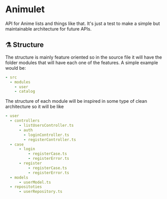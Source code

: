 # Animulet

API for Anime lists and things like that. It's just a test to make a simple but maintainable architecture for future APIs.

## :alembic: Structure
The structure is mainly feature oriented so in the source file it will have the folder modules that will have each one of the features. A simple example would be:

```yaml
- src
  - modules
    - user
    - catalog
```

The structure of each module will be inspired in some type of clean architecture so it will be like
```yaml
- user
  - controllers
      - listUsersController.ts
      - auth
        - loginController.ts
        - registerController.ts
  - case
      - login
          - registerCase.ts
          - registerError.ts
      - register
          - registerCase.ts
          - registerError.ts
  - models
      - userModel.ts
  - repositoties
      - userRepository.ts
```
